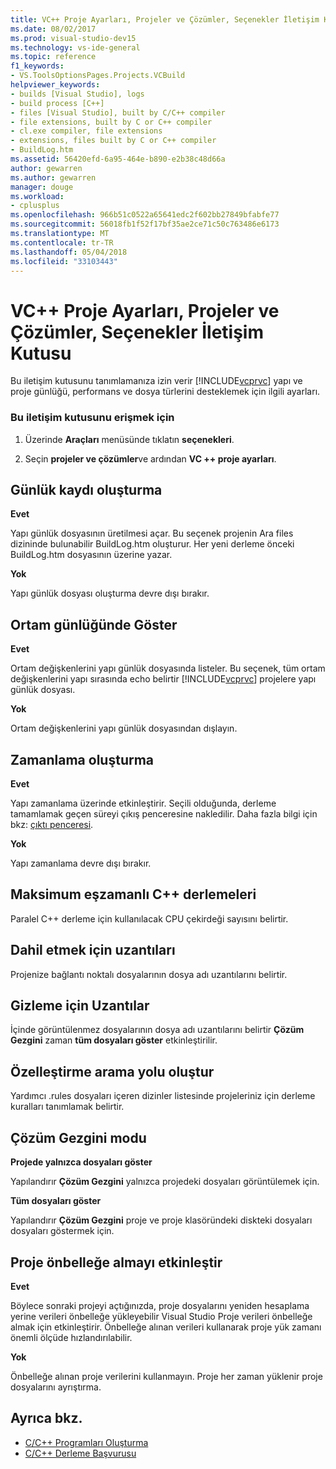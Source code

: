 ```yaml
---
title: VC++ Proje Ayarları, Projeler ve Çözümler, Seçenekler İletişim Kutusu
ms.date: 08/02/2017
ms.prod: visual-studio-dev15
ms.technology: vs-ide-general
ms.topic: reference
f1_keywords:
- VS.ToolsOptionsPages.Projects.VCBuild
helpviewer_keywords:
- builds [Visual Studio], logs
- build process [C++]
- files [Visual Studio], built by C/C++ compiler
- file extensions, built by C or C++ compiler
- cl.exe compiler, file extensions
- extensions, files built by C or C++ compiler
- BuildLog.htm
ms.assetid: 56420efd-6a95-464e-b890-e2b38c48d66a
author: gewarren
ms.author: gewarren
manager: douge
ms.workload:
- cplusplus
ms.openlocfilehash: 966b51c0522a65641edc2f602bb27849bfabfe77
ms.sourcegitcommit: 56018fb1f52f17bf35ae2ce71c50c763486e6173
ms.translationtype: MT
ms.contentlocale: tr-TR
ms.lasthandoff: 05/04/2018
ms.locfileid: "33103443"
---
```

# <a name="vc-project-settings-projects-and-solutions-options-dialog-box"></a>VC++ Proje Ayarları, Projeler ve Çözümler, Seçenekler İletişim Kutusu
Bu iletişim kutusunu tanımlamanıza izin verir [!INCLUDE[vcprvc](../../code-quality/includes/vcprvc_md.md)] yapı ve proje günlüğü, performans ve dosya türlerini desteklemek için ilgili ayarları.

### <a name="to-access-this-dialog-box"></a>Bu iletişim kutusunu erişmek için

1.  Üzerinde **Araçları** menüsünde tıklatın **seçenekleri**.

2.  Seçin **projeler ve çözümler**ve ardından **VC ++ proje ayarları**.

## <a name="build-logging"></a>Günlük kaydı oluşturma
 **Evet**

  Yapı günlük dosyasının üretilmesi açar. Bu seçenek projenin Ara files dizininde bulunabilir BuildLog.htm oluşturur. Her yeni derleme önceki BuildLog.htm dosyasının üzerine yazar.

 **Yok**

  Yapı günlük dosyası oluşturma devre dışı bırakır.

## <a name="show-environment-in-log"></a>Ortam günlüğünde Göster
 **Evet**

 Ortam değişkenlerini yapı günlük dosyasında listeler. Bu seçenek, tüm ortam değişkenlerini yapı sırasında echo belirtir [!INCLUDE[vcprvc](../../code-quality/includes/vcprvc_md.md)] projelere yapı günlük dosyası.

 **Yok**

 Ortam değişkenlerini yapı günlük dosyasından dışlayın.

## <a name="build-timing"></a>Zamanlama oluşturma
 **Evet**

  Yapı zamanlama üzerinde etkinleştirir. Seçili olduğunda, derleme tamamlamak geçen süreyi çıkış penceresine nakledilir. Daha fazla bilgi için bkz: [çıktı penceresi](../../ide/reference/output-window.md).

 **Yok**

 Yapı zamanlama devre dışı bırakır.

## <a name="maximum-concurrent-c-compilations"></a>Maksimum eşzamanlı C++ derlemeleri
  Paralel C++ derleme için kullanılacak CPU çekirdeği sayısını belirtir.

## <a name="extensions-to-include"></a>Dahil etmek için uzantıları
  Projenize bağlantı noktalı dosyalarının dosya adı uzantılarını belirtir.

## <a name="extensions-to-hide"></a>Gizleme için Uzantılar
  İçinde görüntülenmez dosyalarının dosya adı uzantılarını belirtir **Çözüm Gezgini** zaman **tüm dosyaları göster** etkinleştirilir.

## <a name="build-customization-search-path"></a>Özelleştirme arama yolu oluştur
  Yardımcı .rules dosyaları içeren dizinler listesinde projeleriniz için derleme kuralları tanımlamak belirtir.

## <a name="solution-explorer-mode"></a>Çözüm Gezgini modu
 **Projede yalnızca dosyaları göster**

  Yapılandırır **Çözüm Gezgini** yalnızca projedeki dosyaları görüntülemek için.

 **Tüm dosyaları göster**

  Yapılandırır **Çözüm Gezgini** proje ve proje klasöründeki diskteki dosyaları dosyaları göstermek için.

## <a name="enable-project-caching"></a>Proje önbelleğe almayı etkinleştir
**Evet**

Böylece sonraki projeyi açtığınızda, proje dosyalarını yeniden hesaplama yerine verileri önbelleğe yükleyebilir Visual Studio Proje verileri önbelleğe almak için etkinleştirir. Önbelleğe alınan verileri kullanarak proje yük zamanı önemli ölçüde hızlandırılabilir.

**Yok**

Önbelleğe alınan proje verilerini kullanmayın. Proje her zaman yüklenir proje dosyalarını ayrıştırma.

## <a name="see-also"></a>Ayrıca bkz.

- [C/C++ Programları Oluşturma](/cpp/build/building-c-cpp-programs)
- [C/C++ Derleme Başvurusu](/cpp/build/reference/c-cpp-building-reference)